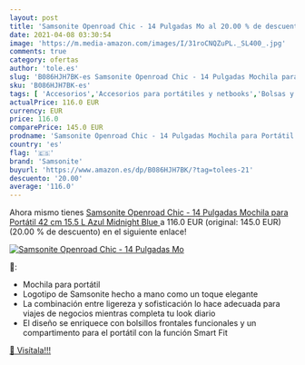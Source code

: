 ```yaml
---
layout: post
title: 'Samsonite Openroad Chic - 14 Pulgadas Mo al 20.00 % de descuento'
date: 2021-04-08 03:30:54
image: 'https://m.media-amazon.com/images/I/31roCNQZuPL._SL400_.jpg'
comments: true
category: ofertas
author: 'tole.es'
slug: 'B086HJH7BK-es Samsonite Openroad Chic - 14 Pulgadas Mochila para...'
sku: 'B086HJH7BK-es'
tags: [ 'Accesorios','Accesorios para portátiles y netbooks','Bolsas y fundas para portátiles y netbooks','Informática','Mochilas para portátiles y netbooks','mochila','samsonite', ]
actualPrice: 116.0 EUR
currency: EUR
price: 116.0
comparePrice: 145.0 EUR
prodname: 'Samsonite Openroad Chic - 14 Pulgadas Mochila para Portátil  42 cm  15.5 L  Azul  Midnight Blue '
country: 'es'
flag: '🇪🇸'
brand: 'Samsonite'
buyurl: 'https://www.amazon.es/dp/B086HJH7BK/?tag=tolees-21'
descuento: '20.00'
average: '116.0'
---
```


Ahora mismo tienes [Samsonite Openroad Chic - 14 Pulgadas Mochila para Portátil  42 cm  15.5 L  Azul  Midnight Blue ](https://www.amazon.es/dp/B086HJH7BK/?tag=tolees-21) a 116.0 EUR (original: 145.0 EUR) (20.00 %  de descuento) en el siguiente enlace!

[![Samsonite Openroad Chic - 14 Pulgadas Mo](https://m.media-amazon.com/images/I/31roCNQZuPL._SL400_.jpg)](https://www.amazon.es/dp/B086HJH7BK/?tag=tolees-21)

🔎:

- Mochila para portátil
- Logotipo de Samsonite hecho a mano como un toque elegante
- La combinación entre ligereza y sofisticación lo hace adecuada para viajes de negocios mientras completa tu look diario
- El diseño se enriquece con bolsillos frontales funcionales y un compartimento para el portátil con la función Smart Fit

[🛒 Visítala!!!](https://www.amazon.es/dp/B086HJH7BK/?tag=tolees-21)
